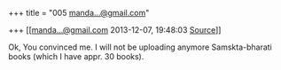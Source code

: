 +++
title = "005 manda...@gmail.com"

+++
[[manda...@gmail.com	2013-12-07, 19:48:03 [Source](https://groups.google.com/g/samskrita/c/PrFUMAJk6R8)]]



Ok, You convinced me. I will not be uploading anymore Samskta-bharati books (which I have appr. 30 books).  


